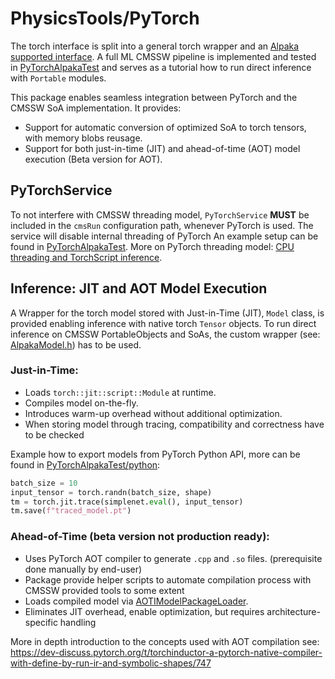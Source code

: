# PhysicsTools/PyTorch
The torch interface is split into a general torch wrapper and an [Alpaka supported interface](../PyTorchAlpaka). A full ML CMSSW pipeline is implemented and tested in [PyTorchAlpakaTest](../PyTorchAlpakaTest) and serves as a tutorial how to run direct inference with `Portable` modules.

This package enables seamless integration between PyTorch and the CMSSW SoA implementation. It provides:
- Support for automatic conversion of optimized SoA to torch tensors, with memory blobs reusage.
- Support for both just-in-time (JIT) and ahead-of-time (AOT) model execution (Beta version for AOT).

## PyTorchService
To not interfere with CMSSW threading model, `PyTorchService` **MUST** be included in the `cmsRun` configuration path, whenever PyTorch is used. The service will disable internal threading of PyTorch 
An example setup can be found in [PyTorchAlpakaTest](../PyTorchAlpakaTest/test/testPyTorchAlpakaHeterogeneousPipeline.py). More on PyTorch threading model: [CPU threading and TorchScript inference](https://docs.pytorch.org/docs/stable/notes/cpu_threading_torchscript_inference.html).

## Inference: JIT and AOT Model Execution
A Wrapper for the torch model stored with Just-in-Time (JIT), `Model` class, is provided enabling inference with native torch `Tensor` objects. To run direct inference on CMSSW PortableObjects and SoAs, the custom wrapper (see: [AlpakaModel.h](../PyTorchAlpaka/interface/alpaka/AlpakaModel.h)) has to be used.

### Just-in-Time:
- Loads `torch::jit::script::Module` at runtime.
- Compiles model on-the-fly.
- Introduces warm-up overhead without additional optimization.
- When storing model through tracing, compatibility and correctness have to be checked

Example how to export models from PyTorch Python API, more can be found in [PyTorchAlpakaTest/python](../PyTorchAlpakaTest/python/):
```py
batch_size = 10
input_tensor = torch.randn(batch_size, shape)
tm = torch.jit.trace(simplenet.eval(), input_tensor)
tm.save(f"traced_model.pt")
```

### Ahead-of-Time (beta version not production ready):
- Uses PyTorch AOT compiler to generate `.cpp` and `.so` files. (prerequisite done manually by end-user)
- Package provide helper scripts to automate compilation process with CMSSW provided tools to some extent
- Loads compiled model via [AOTIModelPackageLoader](https://github.com/pytorch/pytorch/blob/v2.6.0/torch/csrc/inductor/aoti_package/model_package_loader.h).
- Eliminates JIT overhead, enable optimization, but requires architecture-specific handling 

More in depth introduction to the concepts used with AOT compilation see: https://dev-discuss.pytorch.org/t/torchinductor-a-pytorch-native-compiler-with-define-by-run-ir-and-symbolic-shapes/747